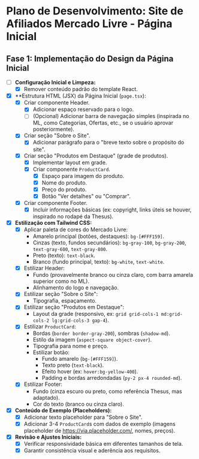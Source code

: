 # Plano de Desenvolvimento: Site de Afiliados Mercado Livre - Página Inicial

## Fase 1: Implementação do Design da Página Inicial

- [ ] **Configuração Inicial e Limpeza:**
    - [x] Remover conteúdo padrão do template React.
- [x] **Estrutura HTML (JSX) da Página Inicial (`page.tsx`):
    - [x] Criar componente Header.
        - [x] Adicionar espaço reservado para o logo.
        - [ ] (Opcional) Adicionar barra de navegação simples (inspirada no ML, como Categorias, Ofertas, etc., se o usuário aprovar posteriormente).
    - [x] Criar seção "Sobre o Site".
        - [x] Adicionar parágrafo para o "breve texto sobre o propósito do site".
    - [x] Criar seção "Produtos em Destaque" (grade de produtos).
        - [x] Implementar layout em grade.
        - [x] Criar componente `ProductCard`.
            - [x] Espaço para imagem do produto.
            - [x] Nome do produto.
            - [x] Preço do produto.
            - [x] Botão "Ver detalhes" ou "Comprar".
    - [x] Criar componente Footer.
        - [x] Incluir informações básicas (ex: copyright, links úteis se houver, inspirado no rodapé da Thesus).
- [x] **Estilização com Tailwind CSS:**
    - [x] Aplicar paleta de cores do Mercado Livre:
        - Amarelo principal (botões, destaques): `bg-[#FFF159]`.
        - Cinzas (texto, fundos secundários): `bg-gray-100`, `bg-gray-200`, `text-gray-600`, `text-gray-800`.
        - Preto (texto): `text-black`.
        - Branco (fundo principal, texto): `bg-white`, `text-white`.
    - [x] Estilizar Header:
        - Fundo (provavelmente branco ou cinza claro, com barra amarela superior como no ML).
        - Alinhamento do logo e navegação.
    - [x] Estilizar seção "Sobre o Site":
        - Tipografia, espaçamento.
    - [x] Estilizar seção "Produtos em Destaque":
        - Layout da grade (responsivo, ex: `grid grid-cols-1 md:grid-cols-2 lg:grid-cols-3 gap-4`).
    - [x] Estilizar `ProductCard`:
        - Bordas (`border border-gray-200`), sombras (`shadow-md`).
        - Estilo da imagem (`aspect-square object-cover`).
        - Tipografia para nome e preço.
        - Estilizar botão:
            - Fundo amarelo (`bg-[#FFF159]`).
            - Texto preto (`text-black`).
            - Efeito hover (ex: `hover:bg-yellow-400`).
            - Padding e bordas arredondadas (`py-2 px-4 rounded-md`).
    - [x] Estilizar Footer:
        - Fundo (cinza escuro ou preto, como referência Thesus, mas adaptado).
        - Cor do texto (branco ou cinza claro).
- [x] **Conteúdo de Exemplo (Placeholders):**
    - [x] Adicionar texto placeholder para "Sobre o Site".
    - [x] Adicionar 3-4 `ProductCard`s com dados de exemplo (imagens placeholder de https://via.placeholder.com/, nomes, preços).
- [x] **Revisão e Ajustes Iniciais:**
    - [x] Verificar responsividade básica em diferentes tamanhos de tela.
    - [x] Garantir consistência visual e aderência aos requisitos.
